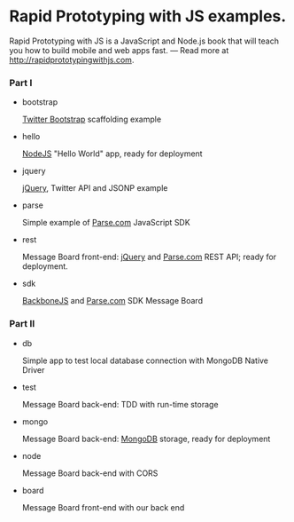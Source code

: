 # Rapid Prototyping with JS examples. 

Rapid Prototyping with JS is a JavaScript and Node.js book that will teach you how to build mobile and web apps fast. — Read more at
<http://rapidprototypingwithjs.com>.

### Part I

* bootstrap
 	
 	[Twitter Bootstrap] scaffolding example

* hello
	
	[NodeJS] "Hello World" app, ready for deployment

* jquery
	
	[jQuery], Twitter API and JSONP example

* parse
	
	Simple example of [Parse.com] JavaScript SDK

* rest
	
	Message Board front-end: [jQuery] and [Parse.com] REST API; ready for deployment.

* sdk
	
	[BackboneJS] and [Parse.com] SDK Message Board

### Part II

* db
	
	Simple app to test local database connection with MongoDB Native Driver

* test
	
	Message Board back-end: TDD with run-time storage

* mongo
	
	Message Board back-end: [MongoDB] storage, ready for deployment

* node
	
	Message Board back-end with CORS

* board

	Message Board front-end with our back end




[BackboneJS]: http://backbonejs.org
[UnderscoreJS]: http://underscorejs.org
[jQuery]: http://jquery.com
[Parse.com]: http://parse.com
[LESS]: http://lesscss.org
[LESS app]: http://incident57.com/less/
[Twitter Bootstrap]: http://twitter.github.com/bootstrap
[Heroku]: http://heroku.com
[Windows Azure]: http://windowsazure.com
[Git]: http://git-scm.com
[GitHub]: http://github.com
[NodeJS]: http://nodejs.org "NodeJS"
[MongoDB]: http://mongodb.org
[Chrome]:	http://www.google.com/chrome
[Safari]:	http://www.apple.com/safari/
[Firefox]:	http://www.mozilla.org/en-US/firefox/new/
[Firebug]: http://getfirebug.com/
[WebStorm]: http://www.jetbrains.com/webstorm/
[Cygwin]:	http://www.cygwin.com/
[PuTTY]: http://www.chiark.greenend.org.uk/~sgtatham/putty/
[NPM]: https://npmjs.org
[MongoHQ]: https://addons.heroku.com/mongohq
[Foreman]: https://github.com/ddollar/foreman
[MAMP]:	http://www.mamp.info/en/index.html
[XAMPP]:	http://www.apachefriends.org/en/xampp.html
[CORS]: http://www.w3.org/TR/cors/
[MongoHQ]: https://www.mongohq.com/home
[MongoHQ add-on]: https://addons.heroku.com/mongohq
